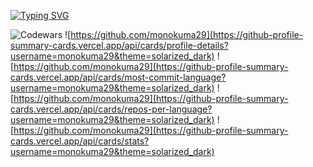 [![Typing SVG](https://readme-typing-svg.herokuapp.com?color=%2336BCF7&lines=Информация+о+себе)](https://git.io/typing-svg)

![[Codewars](https://www.codewars.com/users/monokuma29)](https://img.shields.io/badge/Codewars-B1361E?style=for-the-badge&logo=codewars&logoColor=grey)
![https://github.com/monokuma29](https://github-profile-summary-cards.vercel.app/api/cards/profile-details?username=monokuma29&theme=solarized_dark)
![https://github.com/monokuma29](https://github-profile-summary-cards.vercel.app/api/cards/most-commit-language?username=monokuma29&theme=solarized_dark)
![https://github.com/monokuma29](https://github-profile-summary-cards.vercel.app/api/cards/repos-per-language?username=monokuma29&theme=solarized_dark)
![https://github.com/monokuma29](https://github-profile-summary-cards.vercel.app/api/cards/stats?username=monokuma29&theme=solarized_dark)

